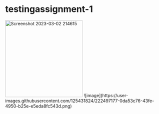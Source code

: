 # testingassignment-1

<img width="247" alt="Screenshot 2023-03-02 214615" src="https://user-images.githubusercontent.com/125431824/222496904-d39de307-d2ba-4f3e-b937-183a6926442e.png">
![image](https://user-images.githubusercontent.com/125431824/222497177-0da53c76-43fe-4950-b25e-e5eda8fc543d.png)
